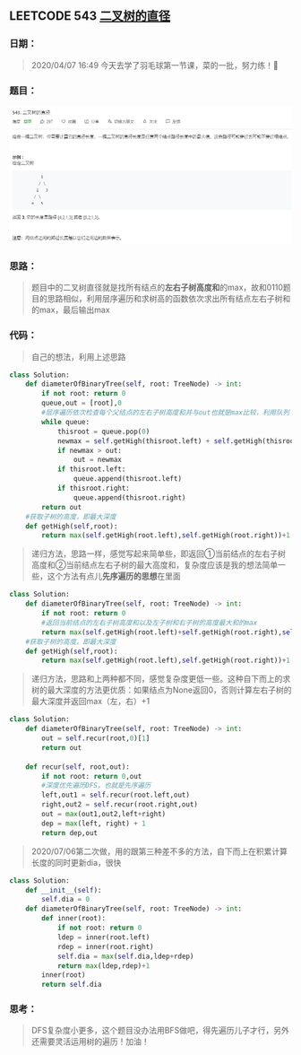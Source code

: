 ## LEETCODE 543 [二叉树的直径](https://leetcode-cn.com/problems/diameter-of-binary-tree/)

### 日期：

> 2020/04/07 16:49 今天去学了羽毛球第一节课，菜的一批，努力练！:1st_place_medal:

### 题目：

![text](https://github.com/zjuzhfbloodz/LeetCode/blob/master/questions/0543.png?raw=true)

### 思路：

> 题目中的二叉树直径就是找所有结点的**左右子树高度和**的max，故和0110题目的思路相似，利用层序遍历和求树高的函数依次求出所有结点左右子树和的max，最后输出max
### 代码：

> 自己的想法，利用上述思路

```python
class Solution:
    def diameterOfBinaryTree(self, root: TreeNode) -> int:
        if not root: return 0
        queue,out = [root],0
        #层序遍历依次检查每个父结点的左右子树高度和并与out也就是max比较，利用队列
        while queue:
            thisroot = queue.pop(0)
            newmax = self.getHigh(thisroot.left) + self.getHigh(thisroot.right)
            if newmax > out:
                out = newmax
            if thisroot.left:
                queue.append(thisroot.left)
            if thisroot.right:
                queue.append(thisroot.right)
        return out
	#获取子树的高度，即最大深度
    def getHigh(self,root):
        return max(self.getHigh(root.left),self.getHigh(root.right))+1 if root else 0
```
> 递归方法，思路一样，感觉写起来简单些，即返回①当前结点的左右子树高度和②当前结点左右子树的最大高度和，复杂度应该是我的想法简单一些，这个方法有点儿**先序遍历的思想**在里面
```python
class Solution:
    def diameterOfBinaryTree(self, root: TreeNode) -> int:
        if not root: return 0
        #返回当前结点的左右子树高度和以及左子树和右子树的高度最大和的max
        return max(self.getHigh(root.left)+self.getHigh(root.right),self.diameterOfBinaryTree(root.left),self.diameterOfBinaryTree(root.right))
	#获取子树的高度，即最大深度
    def getHigh(self,root):
        return max(self.getHigh(root.left),self.getHigh(root.right))+1 if root else 0
```
>递归方法，思路和上两种都不同，感觉复杂度更低一些。这种自下而上的求树的最大深度的方法更优质：如果结点为None返回0，否则计算左右子树的最大深度并返回max（左，右）+1
```python
class Solution:
    def diameterOfBinaryTree(self, root: TreeNode) -> int:
        out = self.recur(root,0)[1]
        return out

    def recur(self, root,out):
        if not root: return 0,out
        #深度优先遍历DFS，也就是先序遍历
        left,out1 = self.recur(root.left,out)
        right,out2 = self.recur(root.right,out)
        out = max(out1,out2,left+right)
        dep = max(left, right) + 1
        return dep,out
```
>2020/07/06第二次做，用的跟第三种差不多的方法，自下而上在积累计算长度的同时更新dia，很快
```python
class Solution:
    def __init__(self):
        self.dia = 0
    def diameterOfBinaryTree(self, root: TreeNode) -> int:
        def inner(root):
            if not root: return 0
            ldep = inner(root.left)
            rdep = inner(root.right)
            self.dia = max(self.dia,ldep+rdep)
            return max(ldep,rdep)+1
        inner(root)
        return self.dia
```
### 思考：

> DFS复杂度小更多，这个题目没办法用BFS做吧，得先遍历儿子才行，另外还需要灵活运用树的遍历！加油！
